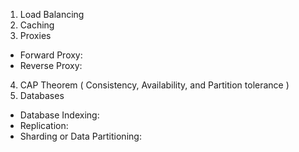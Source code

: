 
1. Load Balancing
2. Caching
3. Proxies
  - Forward Proxy: 
  - Reverse Proxy: 
4. CAP Theorem ( Consistency, Availability, and Partition tolerance )
5. Databases
  - Database Indexing:
  - Replication:
  - Sharding or Data Partitioning:
